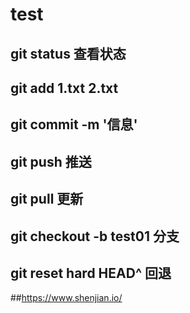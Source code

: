 # test
## git status 查看状态
## git add 1.txt 2.txt 
## git commit -m '信息'
## git push 推送
## git pull  更新
## git checkout -b test01 分支
## git reset hard HEAD^  回退



##https://www.shenjian.io/
